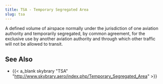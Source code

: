 ```yaml
---
title: TSA - Temporary Segregated Area
slug: tsa
---
```


A defined volume of airspace normally under the jurisdiction of one aviation
authority and temporarily segregated, by common agreement, for the exclusive
use by another aviation authority and through which other traffic will not be
allowed to transit.


## See Also

* {{< a_blank skybrary "TSA" "http://www.skybrary.aero/index.php/Temporary_Segregated_Area" >}}

